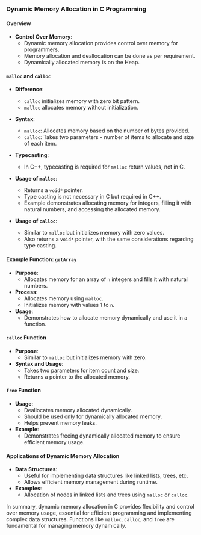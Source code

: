 ### Dynamic Memory Allocation in C Programming

#### Overview
- **Control Over Memory**:
  - Dynamic memory allocation provides control over memory for programmers.
  - Memory allocation and deallocation can be done as per requirement.
  - Dynamically allocated memory is on the Heap.

#### `malloc` and `calloc`
- **Difference**:
  - `calloc` initializes memory with zero bit pattern.
  - `malloc` allocates memory without initialization.
- **Syntax**:
  - `malloc`: Allocates memory based on the number of bytes provided.
  - `calloc`: Takes two parameters - number of items to allocate and size of each item.
- **Typecasting**:
  - In C++, typecasting is required for `malloc` return values, not in C.

- **Usage of `malloc`**:
  - Returns a `void*` pointer.
  - Type casting is not necessary in C but required in C++.
  - Example demonstrates allocating memory for integers, filling it with natural numbers, and accessing the allocated memory.

- **Usage of `calloc`**:
  - Similar to `malloc` but initializes memory with zero values.
  - Also returns a `void*` pointer, with the same considerations regarding type casting.

#### Example Function: `getArray`
- **Purpose**:
  - Allocates memory for an array of `n` integers and fills it with natural numbers.
- **Process**:
  - Allocates memory using `malloc`.
  - Initializes memory with values 1 to `n`.
- **Usage**:
  - Demonstrates how to allocate memory dynamically and use it in a function.

#### `calloc` Function
- **Purpose**:
  - Similar to `malloc` but initializes memory with zero.
- **Syntax and Usage**:
  - Takes two parameters for item count and size.
  - Returns a pointer to the allocated memory.

#### `free` Function
- **Usage**:
  - Deallocates memory allocated dynamically.
  - Should be used only for dynamically allocated memory.
  - Helps prevent memory leaks.
- **Example**:
  - Demonstrates freeing dynamically allocated memory to ensure efficient memory usage.

#### Applications of Dynamic Memory Allocation
- **Data Structures**:
  - Useful for implementing data structures like linked lists, trees, etc.
  - Allows efficient memory management during runtime.
- **Examples**:
  - Allocation of nodes in linked lists and trees using `malloc` or `calloc`.

In summary, dynamic memory allocation in C provides flexibility and control over memory usage, essential for efficient programming and implementing complex data structures. Functions like `malloc`, `calloc`, and `free` are fundamental for managing memory dynamically.



